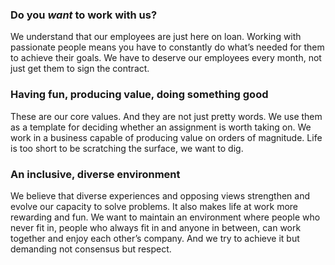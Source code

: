 ### Do you *want* to work with us?

We understand that our employees are just here on loan. Working with passionate people means you have to constantly do what’s needed for them to achieve their goals. We have to deserve our employees every month, not just get them to sign the contract.

### Having fun, producing value, doing something good

These are our core values. And they are not just pretty words. We use them as a template for deciding whether an assignment is worth taking on. We work in a business capable of producing value on orders of magnitude. Life is too short to be scratching the surface, we want to dig.

### An inclusive, diverse environment

We believe that diverse experiences and opposing views strengthen and evolve our capacity to solve problems. It also makes life at work more rewarding and fun. We want to maintain an environment where people who never fit in, people who always fit in and anyone in between, can work together and enjoy each other’s company. And we try to achieve it but demanding not consensus but respect.


